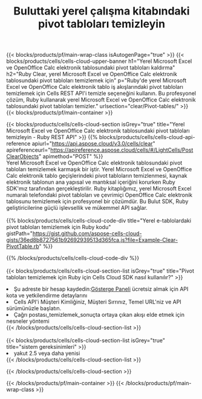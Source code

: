 ﻿---
title:  Buluttaki yerel çalışma kitabındaki pivot tabloları temizleyin
description: Microsoft Excel ve OpenOffice Calc'taki pivot tabloları temizlemek için Bulut API'leri ve SDK'lar. Cells Cloud API ile yerel e-tablolardaki pivot tabloları temizleyin. SDK, çeşitli geliştirme dillerini destekler. Bunlar arasında Android, C#, Go, Java, NodeJS, Perl, PHP, Python, Ruby ve Swift bulunur.
---
{{< blocks/products/pf/main-wrap-class isAutogenPage="true" >}}
{{< blocks/products/cells/cells-cloud-upper-banner h1="Yerel Microsoft Excel ve OpenOffice Calc elektronik tablosundaki pivot tabloları kaldırma" h2="Ruby Clear, yerel Microsoft Excel ve OpenOffice Calc elektronik tablosundaki pivot tabloları temizlemek için" p="Ruby\'de yerel Microsoft Excel ve OpenOffice Calc elektronik tablo iş akışlarındaki pivot tabloları temizlemek için Cells REST API\'i temizle seçeneğini kullanın. Bu profesyonel çözüm, Ruby kullanarak yerel Microsoft Excel ve OpenOffice Calc elektronik tablosundaki pivot tabloları temizler." urlsection="clear/Pivot-tables/" >}}
{{< blocks/products/pf/main-container >}}

{{< blocks/products/cells/cells-cloud-section isGrey="true" title="Yerel Microsoft Excel ve OpenOffice Calc elektronik tablosundaki pivot tabloları temizleyin - Ruby REST API" >}}
{{% blocks/products/cells/cells-cloud-api-reference apiurl="https://api.aspose.cloud/v3.0/cells/clear" apireferenceurl="https://apireference.aspose.cloud/cells/#/LightCells/PostClearObjects" apimethod="POST" %}}
<br/>
Yerel Microsoft Excel ve OpenOffice Calc elektronik tablosundaki pivot tabloları temizlemek karmaşık bir iştir. Yerel Microsoft Excel ve OpenOffice Calc elektronik tablo geçişlerindeki pivot tabloların temizlenmesi, kaynak elektronik tablonun ana yapısal ve mantıksal içeriğini korurken Ruby SDK'mız tarafından gerçekleştirilir. Ruby kitaplığımız, yerel Microsoft Excel numaralı telefondaki pivot tabloları ve çevrimiçi OpenOffice Calc elektronik tablosunu temizlemek için profesyonel bir çözümdür. Bu Bulut SDK, Ruby geliştiricilerine güçlü işlevsellik ve mükemmel API sağlar.
<br/>
<br/>
{{% blocks/products/cells/cells-cloud-code-div title="Yerel e-tablolardaki pivot tabloları temizlemek için Ruby kodu" gistPath="https://gist.github.com/aspose-cells-cloud-gists/36ed8b8727561b92692939513d365fca.js?file=Example-Clear-PivotTable.rb" %}}
  
{{% /blocks/products/cells/cells-cloud-code-div %}}
<br/>
<br/>
{{< blocks/products/cells/cells-cloud-section-list isGrey="true" title="Pivot tabloları temizlemek için Ruby için Cells Cloud SDK nasıl kullanılır?" >}}
<li> Şu adreste bir hesap kaydedin:<a href="https://dashboard.aspose.cloud/">Gösterge Paneli</a> ücretsiz almak için API kota ve yetkilendirme detaylarını</li>
<li>Cells API'i Müşteri Kimliğiniz, Müşteri Sırrınız, Temel URL'niz ve API sürümünüzle başlatın.</li>
<li>Çağrı postası_temizlemek_sonuçta ortaya çıkan akışı elde etmek için nesneler yöntemi</li>
{{< /blocks/products/cells/cells-cloud-section-list >}}
<br/>
<br/>
{{< blocks/products/cells/cells-cloud-section-list isGrey="true" title="sistem gereksinimleri" >}}
<li>yakut 2.5 veya daha yenisi</li>
{{< /blocks/products/cells/cells-cloud-section-list >}}

{{< /blocks/products/cells/cells-cloud-section >}}

{{< /blocks/products/pf/main-container >}}
{{< /blocks/products/pf/main-wrap-class >}}
